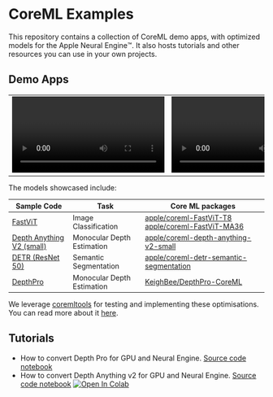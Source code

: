 # CoreML Examples

This repository contains a collection of CoreML demo apps, with optimized models for the Apple Neural Engine™️. It also hosts tutorials and other resources you can use in your own projects.

## Demo Apps

|||||
| ------------- | ------------- |  ------------- | ------------- |
| <video src="https://github.com/huggingface/coreml-examples/assets/45471420/04f13819-bdae-4843-9631-940bd9b21b4e">  | <video src="https://github.com/huggingface/coreml-examples/assets/45471420/e760cf8b-0f11-4b95-9db6-db4c46d954d6">|<video src="https://github.com/huggingface/coreml-examples/assets/45471420/4b71b9e9-3d63-400c-868e-f0734aba0a6f">| ![](DepthProSample/images/DepthProSampleScreenshot.png) |

The models showcased include:

| Sample Code                                                | Task                       | Core ML packages                                                                                                                                                |
|------------------------------------------------------------|----------------------------|-----------------------------------------------------------------------------------------------------------------------------------------------------------------|
| [FastViT](FastViTSample/README.md)                         | Image Classification       | [ apple/coreml-FastViT-T8 ]( https://huggingface.co/apple/coreml-FastViT-T8 ) [ apple/coreml-FastViT-MA36 ]( https://huggingface.co/apple/coreml-FastViT-MA36 ) |
| [Depth Anything V2 (small)](depth-anything-example/README.md) | Monocular Depth Estimation | [apple/coreml-depth-anything-v2-small](https://huggingface.co/apple/coreml-depth-anything-small)                                                                   |
| [DETR (ResNet 50)](SemanticSegmentationSample/README.md)   | Semantic Segmentation      | [ apple/coreml-detr-semantic-segmentation ]( https://huggingface.co/apple/coreml-detr-semantic-segmentation )                                                   |
| [DepthPro](DepthProSample/README.md) | Monocular Depth Estimation | [KeighBee/DepthPro-CoreML](https://huggingface.co/KeighBee/DepthPro-CoreML)                                                                   |

We leverage [coremltools](https://github.com/apple/coremltools) for testing and implementing these optimisations. You can read more about it [here](https://apple.github.io/coremltools/docs-guides/source/opt-palettization-api.html).

## Tutorials

- How to convert Depth Pro for GPU and Neural Engine. [Source code notebook](coreml-examples/tutorials/DepthPro/depth_pro_coreml_guide.ipynb)
- How to convert Depth Anything v2 for GPU and Neural Engine. [Source code notebook](coreml-examples/tutorials/depth-anything/depth-anything-coreml-guide.ipynb) <a target="_blank" href="https://colab.research.google.com/github/huggingface/coreml-examples/tutorials/depth-anything-coreml-guide.ipynb">
  <img src="https://colab.research.google.com/assets/colab-badge.svg" alt="Open In Colab"/>
</a>



